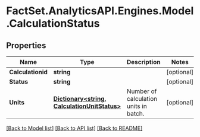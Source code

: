 # FactSet.AnalyticsAPI.Engines.Model.CalculationStatus

## Properties

Name | Type | Description | Notes
------------ | ------------- | ------------- | -------------
**Calculationid** | **string** |  | [optional] 
**Status** | **string** |  | [optional] 
**Units** | [**Dictionary&lt;string, CalculationUnitStatus&gt;**](CalculationUnitStatus.md) | Number of calculation units in batch. | [optional] 

[[Back to Model list]](../README.md#documentation-for-models) [[Back to API list]](../README.md#documentation-for-api-endpoints) [[Back to README]](../README.md)

